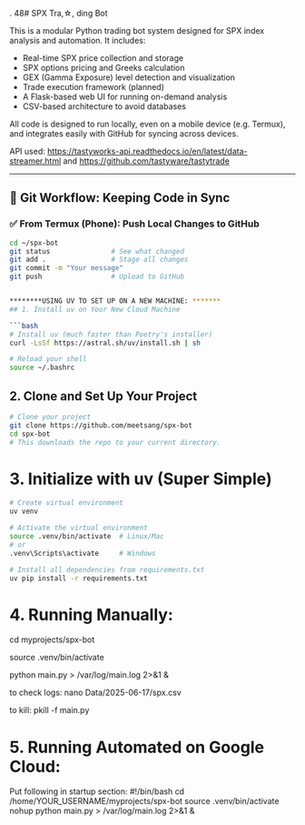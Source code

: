. 48# SPX Tra,☆, ding Bot

This is a modular Python trading bot system designed for SPX index analysis and automation. It includes:

- Real-time SPX price collection and storage
- SPX options pricing and Greeks calculation
- GEX (Gamma Exposure) level detection and visualization
- Trade execution framework (planned)
- A Flask-based web UI for running on-demand analysis
- CSV-based architecture to avoid databases

All code is designed to run locally, even on a mobile device (e.g. Termux), and integrates easily with GitHub for syncing across devices.

API used: https://tastyworks-api.readthedocs.io/en/latest/data-streamer.html and https://github.com/tastyware/tastytrade

---

## 🔁 Git Workflow: Keeping Code in Sync

### ✅ From Termux (Phone): Push Local Changes to GitHub

```bash
cd ~/spx-bot
git status               # See what changed
git add .                # Stage all changes
git commit -m "Your message"
git push                 # Upload to GitHub


********USING UV TO SET UP ON A NEW MACHINE: *******
## 1. Install uv on Your New Cloud Machine

```bash
# Install uv (much faster than Poetry's installer)
curl -LsSf https://astral.sh/uv/install.sh | sh

# Reload your shell
source ~/.bashrc
```

## 2. Clone and Set Up Your Project

```bash
# Clone your project
git clone https://github.com/meetsang/spx-bot
cd spx-bot
# This downloads the repo to your current directory.
```

# 3. Initialize with uv (Super Simple)

```bash
# Create virtual environment
uv venv

# Activate the virtual environment
source .venv/bin/activate  # Linux/Mac
# or
.venv\Scripts\activate     # Windows

# Install all dependencies from requirements.txt
uv pip install -r requirements.txt
```
# 4. Running Manually:
cd myprojects/spx-bot

source .venv/bin/activate

python main.py > /var/log/main.log 2>&1 &

to check logs: nano Data/2025-06-17/spx.csv

to kill: pkill -f main.py

# 5. Running Automated on Google Cloud:
Put following in startup section:
#!/bin/bash
cd /home/YOUR_USERNAME/myprojects/spx-bot
source .venv/bin/activate
nohup python main.py > /var/log/main.log 2>&1 &



